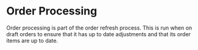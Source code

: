 # Order Processing
Order processing is part of the order refresh process. This is run when on draft orders to ensure that it has up to date adjustments and that its order items are up to date.